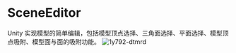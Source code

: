 # SceneEditor
Unity 实现模型的简单编辑，包括模型顶点选择、三角面选择、平面选择、模型顶点吸附、模型面与面的吸附功能。
![1y792-dtmrd](https://user-images.githubusercontent.com/50124510/205785955-2d2e6d4c-1bbf-4cc1-8faf-af8f587d2828.gif)
